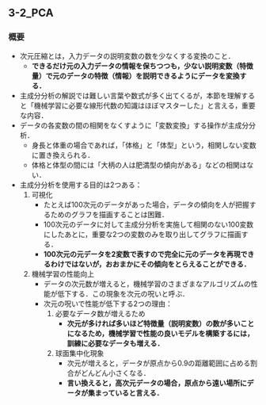 ## 3-2_PCA

### 概要
- 次元圧縮とは，入力データの説明変数の数を少なくする変換のこと．
   - <b>できるだけ元の入力データの情報を保ちつつも，少ない説明変数（特徴量）で元のデータの特徴（情報）を説明できるようにデータを変換する．</b>
- 主成分分析の解説では難しい言葉や数式が多く出てくるが，本節を理解すると「機械学習に必要な線形代数の知識はほぼマスターした」と言える，重要な内容．
- データの各変数の間の相関をなくすように「変数変換」する操作が主成分分析．
   - 身長と体重の場合であれば，「体格」と「体型」という，相関しない変数に置き換えられる．
   - 体格と体型の間には「大柄の人は肥満型の傾向がある」などの相関はない．
- 主成分分析を使用する目的は2つある：
   1. 可視化
      - たとえば100次元のデータがあった場合，データの傾向を人が把握するためのグラフを描画することは困難．
      - 100次元のデータに対して主成分分析を実施して相関のない100変数にしたあとに，重要な2つの変数のみを取り出してグラフに描画する．
      - <b>100次元の元データを2変数で表すので完全に元のデータを再現できるわけではないが，おおまかにその傾向をとらえることができる．</b>
   2. 機械学習の性能向上
      - データの次元数が増えると，機械学習のさまざまなアルゴリズムの性能が低下する．この現象を次元の呪いと呼ぶ．
      - 次元の呪いで性能が低下する2つの理由：
         1. 必要なデータ数が増えるため
            - <b>次元が多ければ多いほど特徴量（説明変数）の数が多いことになるため，機械学習で性能の良いモデルを構築するには，訓練に必要なデータも増える．</b>
         2. 球面集中化現象
            - 次元が増えると，データが原点から0.9の距離範囲に占める割合がどんどん小さくなる．
            - <b>言い換えると，高次元データの場合，原点から遠い場所にデータが集まっていると言える．</b>